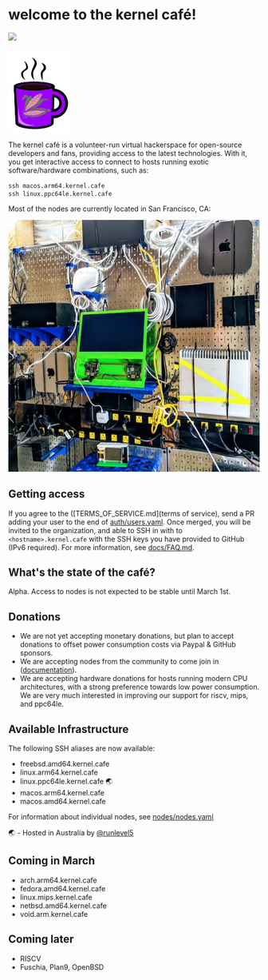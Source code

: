 # welcome to the kernel café!

<a href="https://discord.gg/s8nwgXQaKP"><img src="https://img.shields.io/discord/806023590348062750"></a>

<img src="docs/logo.png" width="128">

The kernel café is a volunteer-run virtual hackerspace for open-source developers and fans, providing access to the latest technologies. With it, you get interactive access to connect to hosts running exotic software/hardware combinations, such as:

```
ssh macos.arm64.kernel.cafe
ssh linux.ppc64le.kernel.cafe
```

Most of the nodes are currently located in San Francisco, CA:

<img src="docs/photo.jpg">

## Getting access

If you agree to the ([TERMS_OF_SERVICE.md](terms of service), send a PR adding your user to the end of [auth/users.yaml](auth/users.yaml). Once merged, you will be  invited to the organization, and able to SSH in with to `<hostname>.kernel.cafe` with the SSH keys you have provided to GitHub (IPv6 required). For more information, see [docs/FAQ.md](docs/FAQ.md).

## What's the state of the café?

Alpha. Access to nodes is not expected to be stable until March 1st.

## Donations

* We are not yet accepting monetary donations, but plan to accept donations to offset power consumption costs via Paypal & GitHub sponsors.
* We are accepting nodes from the community to come join in ([documentation](https://github.com/KernelCafe/automation/)). 
* We are accepting hardware donations for hosts running modern CPU architectures, with a strong preference towards low power consumption. We are very much interested in improving our support for riscv, mips, and ppc64le.

## Available Infrastructure

The following SSH aliases are now available:

* freebsd.amd64.kernel.cafe
* linux.arm64.kernel.cafe
* linux.ppc64le.kernel.cafe 🌏
* macos.arm64.kernel.cafe
* macos.amd64.kernel.cafe

For information about individual nodes, see [nodes/nodes.yaml](nodes/nodes.yaml)

🌏 - Hosted in Australia by <a href="https://github.com/runlevel5">@runlevel5</a>

## Coming in March

* arch.arm64.kernel.cafe
* fedora.amd64.kernel.cafe
* linux.mips.kernel.cafe
* netbsd.amd64.kernel.cafe
* void.arm.kernel.cafe

## Coming later

* RISCV
* Fuschia, Plan9, OpenBSD
